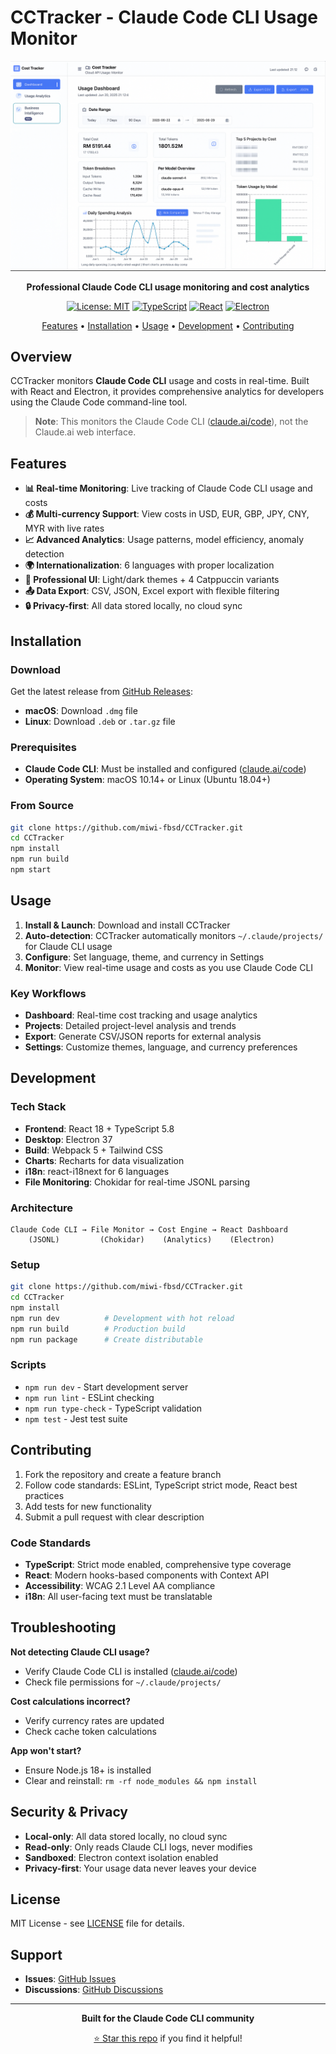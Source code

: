 # CCTracker - Claude Code CLI Usage Monitor

<div align="center">

![CCTracker Dashboard](img/gh_img.png)

**Professional Claude Code CLI usage monitoring and cost analytics**

[![License: MIT](https://img.shields.io/badge/License-MIT-yellow.svg)](https://opensource.org/licenses/MIT)
[![TypeScript](https://img.shields.io/badge/TypeScript-007ACC?logo=typescript&logoColor=white)](https://www.typescriptlang.org/)
[![React](https://img.shields.io/badge/React-20232A?logo=react&logoColor=61DAFB)](https://reactjs.org/)
[![Electron](https://img.shields.io/badge/Electron-191970?logo=Electron&logoColor=white)](https://www.electronjs.org/)

[Features](#features) • [Installation](#installation) • [Usage](#usage) • [Development](#development) • [Contributing](#contributing)

</div>

## Overview

CCTracker monitors **Claude Code CLI** usage and costs in real-time. Built with React and Electron, it provides comprehensive analytics for developers using the Claude Code command-line tool.

> **Note**: This monitors the Claude Code CLI ([claude.ai/code](https://claude.ai/code)), not the Claude.ai web interface.

## Features

- **📊 Real-time Monitoring**: Live tracking of Claude Code CLI usage and costs
- **💰 Multi-currency Support**: View costs in USD, EUR, GBP, JPY, CNY, MYR with live rates
- **📈 Advanced Analytics**: Usage patterns, model efficiency, anomaly detection
- **🌍 Internationalization**: 6 languages with proper localization
- **🎨 Professional UI**: Light/dark themes + 4 Catppuccin variants
- **📤 Data Export**: CSV, JSON, Excel export with flexible filtering
- **🔒 Privacy-first**: All data stored locally, no cloud sync

## Installation

### Download

Get the latest release from [GitHub Releases](https://github.com/miwi-fbsd/CCTracker/releases):
- **macOS**: Download `.dmg` file
- **Linux**: Download `.deb` or `.tar.gz` file

### Prerequisites

- **Claude Code CLI**: Must be installed and configured ([claude.ai/code](https://claude.ai/code))
- **Operating System**: macOS 10.14+ or Linux (Ubuntu 18.04+)

### From Source

```bash
git clone https://github.com/miwi-fbsd/CCTracker.git
cd CCTracker
npm install
npm run build
npm start
```

## Usage

1. **Install & Launch**: Download and install CCTracker
2. **Auto-detection**: CCTracker automatically monitors `~/.claude/projects/` for Claude CLI usage
3. **Configure**: Set language, theme, and currency in Settings
4. **Monitor**: View real-time usage and costs as you use Claude Code CLI

### Key Workflows

- **Dashboard**: Real-time cost tracking and usage analytics
- **Projects**: Detailed project-level analysis and trends
- **Export**: Generate CSV/JSON reports for external analysis
- **Settings**: Customize themes, language, and currency preferences

## Development

### Tech Stack

- **Frontend**: React 18 + TypeScript 5.8
- **Desktop**: Electron 37
- **Build**: Webpack 5 + Tailwind CSS
- **Charts**: Recharts for data visualization
- **i18n**: react-i18next for 6 languages
- **File Monitoring**: Chokidar for real-time JSONL parsing

### Architecture

```
Claude Code CLI → File Monitor → Cost Engine → React Dashboard
    (JSONL)         (Chokidar)    (Analytics)    (Electron)
```

### Setup

```bash
git clone https://github.com/miwi-fbsd/CCTracker.git
cd CCTracker
npm install
npm run dev          # Development with hot reload
npm run build        # Production build
npm run package      # Create distributable
```

### Scripts

- `npm run dev` - Start development server
- `npm run lint` - ESLint checking
- `npm run type-check` - TypeScript validation
- `npm test` - Jest test suite

## Contributing

1. Fork the repository and create a feature branch
2. Follow code standards: ESLint, TypeScript strict mode, React best practices
3. Add tests for new functionality
4. Submit a pull request with clear description

### Code Standards

- **TypeScript**: Strict mode enabled, comprehensive type coverage
- **React**: Modern hooks-based components with Context API
- **Accessibility**: WCAG 2.1 Level AA compliance
- **i18n**: All user-facing text must be translatable

## Troubleshooting

**Not detecting Claude CLI usage?**
- Verify Claude Code CLI is installed ([claude.ai/code](https://claude.ai/code))
- Check file permissions for `~/.claude/projects/`

**Cost calculations incorrect?**
- Verify currency rates are updated
- Check cache token calculations

**App won't start?**
- Ensure Node.js 18+ is installed
- Clear and reinstall: `rm -rf node_modules && npm install`

## Security & Privacy

- **Local-only**: All data stored locally, no cloud sync
- **Read-only**: Only reads Claude CLI logs, never modifies
- **Sandboxed**: Electron context isolation enabled
- **Privacy-first**: Your usage data never leaves your device

## License

MIT License - see [LICENSE](LICENSE) file for details.

## Support

- **Issues**: [GitHub Issues](https://github.com/miwi-fbsd/CCTracker/issues)
- **Discussions**: [GitHub Discussions](https://github.com/miwi-fbsd/CCTracker/discussions)

---

<div align="center">

**Built for the Claude Code CLI community**

[⭐ Star this repo](https://github.com/miwi-fbsd/CCTracker) if you find it helpful!

</div>